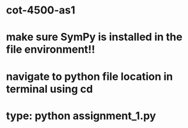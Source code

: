 # cot-4500-as1
# make sure SymPy is installed in the file environment!!
# navigate to python file location in terminal using cd
# type: python assignment_1.py

